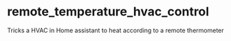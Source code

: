 # remote_temperature_hvac_control
Tricks a HVAC in Home assistant to heat according to a remote thermometer 
